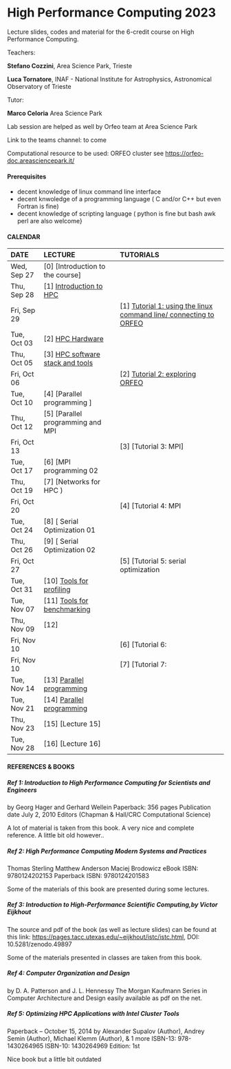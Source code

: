 # High Performance Computing 2023
Lecture slides, codes and material for the 6-credit course on High Performance Computing.


Teachers:

**Stefano Cozzini**, Area Science Park, Trieste

**Luca Tornatore**, INAF - National Institute for Astrophysics, Astronomical Observatory of Trieste

Tutor:

**Marco Celoria** Area Science Park 

Lab session are helped as well by Orfeo team at Area Science Park 

Link to the teams channel:  to come

Computational resource to be used: ORFEO cluster see https://orfeo-doc.areasciencepark.it/

#### Prerequisites

  - decent knowledge of linux command line interface 
  - decent knwoledge of a programming language ( C and/or C++ but even Fortran is fine)
  - decent knowledge of scripting language  ( python is fine but bash awk perl are also welcome}


#### CALENDAR

| DATE         | LECTURE                                     | TUTORIALS                                                           |
| :----------  | :---------------------------------------------| :---------------------------------------------                      |
| Wed, Sep 27  | [0] [Introduction to the course] |           |
| Thu, Sep 28  | [1] [Introduction to HPC](Intro/README.md)                 |          | 
| Fri, Sep 29  |                  |   [1] [Tutorial 1: using the linux command line/ connecting to ORFEO](Intro/readme.md)  |
| Tue, Oct 03  |  [2] [HPC Hardware](Intro/README.md)         |                                     |                      
| Thu, Oct 05  |  [3] [HPC software stack and tools](Intro/README.md) |                                     |
| Fri, Oct 06  |                              |  [2] [Tutorial 2: exploring ORFEO](Intro/README.md)     |
| Tue, Oct 10  |  [4] [Parallel programming ]         |                                     |              
| Thu, Oct 12  |  [5] [Parallel programming and MPI |                                     |
| Fri, Oct 13  |                              |  [3] [Tutorial 3: MPI]    |
| Tue, Oct 17  |  [6] [MPI programming 02         |                                     |     
| Thu, Oct 19  |  [7] [Networks for HPC ) |                                     |
| Fri, Oct 20  |                              |  [4] [Tutorial 4: MPI     |
| Tue, Oct 24  |  [8] [ Serial Optimization 01       |                                     |              
| Thu, Oct 26  |  [9] [ Serial Optimization 02                                    |
| Fri, Oct 27  |                              |  [5] [Tutorial 5: serial optimization     |
| Tue, Oct 31  |  [10] [Tools for profiling ](Intro/README.md)         |                                     | 
| Tue, Nov 07  |  [11] [Tools for benchmarking ](Intro/README.md)         |                                     | 
| Thu, Nov 09  |  [12] |      
| Fri, Nov 10  |                              | [6] [Tutorial 6:  |
| Fri, Nov 10  |                              | [7] [Tutorial 7:     |
| Tue, Nov 14  |  [13] [Parallel programming ](Intro/README.md)         |                                     |    
| Tue, Nov 21  |  [14] [Parallel programming ](Intro/README.md)         |                                     |
| Thu, Nov 23  |  [15] [Lecture 15] |  
| Tue, Nov 28  |  [16] [Lecture 16]        |                                     |

#### REFERENCES & BOOKS


##### Ref 1: Introduction to High Performance Computing for Scientists and Engineers
by Georg Hager and Gerhard Wellein Paperback: 356 pages Publication date July 2, 2010 Editors (Chapman & Hall/CRC Computational Science)

A lot of material is taken from this book. A very nice and complete reference. A little bit old however..

##### Ref 2: High Performance Computing Modern Systems and Practices
Thomas Sterling Matthew Anderson Maciej Brodowicz eBook ISBN: 9780124202153 Paperback ISBN: 9780124201583

Some of the materials of this book are presented during some lectures.

##### Ref 3: Introduction to High-Performance Scientific Computing,by Victor Eijkhout
The source and pdf of the book (as well as lecture slides) can be found at this link: https://pages.tacc.utexas.edu/~eijkhout/istc/istc.html, DOI: 10.5281/zenodo.49897

Some of the materials presented in classes are taken from this book.

##### Ref 4: Computer Organization and Design
by D. A. Patterson and J. L. Hennessy The Morgan Kaufmann Series in Computer Architecture and Design easily available as pdf on the net.

##### Ref 5: Optimizing HPC Applications with Intel Cluster Tools
Paperback – October 15, 2014 by Alexander Supalov (Author), Andrey Semin (Author), Michael Klemm (Author), & 1 more ISBN-13: 978-1430264965 ISBN-10: 1430264969 Edition: 1st

Nice book but a little bit outdated
